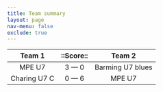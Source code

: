 ```yaml
---
title: Team summary
layout: page
nav-menu: false
exclude: true
---
```




|    Team 1    |  ::Score::  |      Team 2      |
|:------------:|:-----------:|:----------------:|
|    MPE U7    | 3 &mdash; 0 | Barming U7 blues |
| Charing U7 C | 0 &mdash; 6 |      MPE U7      |

 <br /><br /><br />